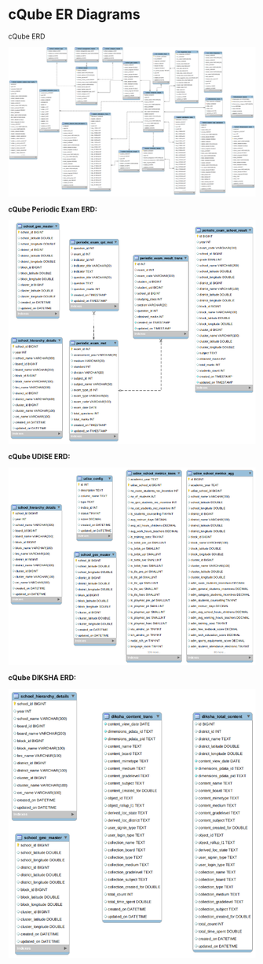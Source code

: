 # cQube ER Diagrams

cQube ERD

![](<../.gitbook/assets/image (3) (1) (1).png>)



**cQube Periodic Exam ERD:**

![](<../.gitbook/assets/image (2) (1) (1) (1).png>)



**cQube UDISE ERD:**

![](<../.gitbook/assets/image (1) (1) (1).png>)



**cQube DIKSHA ERD:**

![](<../.gitbook/assets/image (1) (2).png>)
